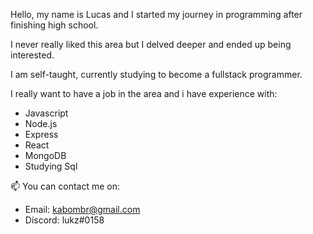 Hello, my name is Lucas and I started my journey in programming after finishing high school. 

I never really liked this area but I delved deeper and ended up being interested. 

I am self-taught, currently studying to become a fullstack programmer. 

I really want to have a job in the area and i have experience with:
- Javascript
- Node.js
- Express
- React
- MongoDB
- Studying Sql
  



📫 You can contact me on:
 - Email: kabombr@gmail.com
 - Discord: lukz#0158


